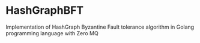 # HashGraphBFT


   Implementation of HashGraph Byzantine Fault tolerance algorithm in Golang programming language with Zero MQ
